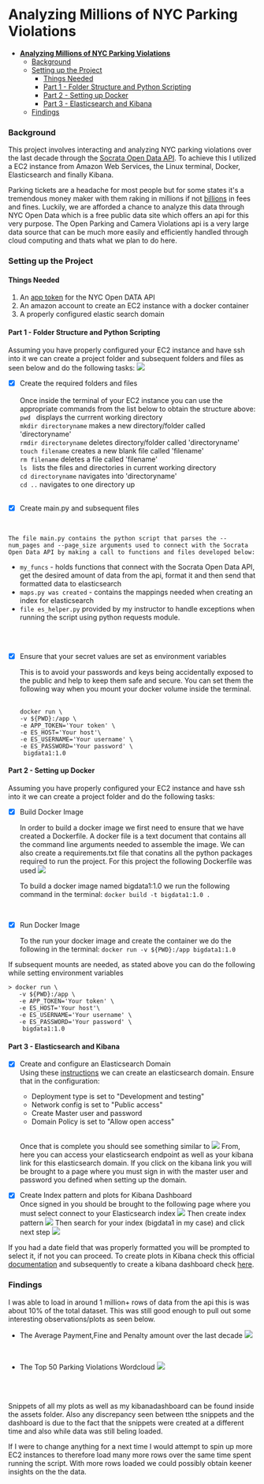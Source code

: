 # **Analyzing Millions of NYC Parking Violations**
- [**Analyzing Millions of NYC Parking Violations**](#analyzing-millions-of-nyc-parking-violations)
    - [Background](#background)
    - [Setting up the Project](#setting-up-the-project)
      - [Things Needed](#things-needed)
      - [Part 1 - Folder Structure and Python Scripting](#part-1---folder-structure-and-python-scripting)
      - [Part 2 - Setting up Docker](#part-2---setting-up-docker)
      - [Part 3 - Elasticsearch and Kibana](#part-3---elasticsearch-and-kibana)
    - [Findings](#findings)


 ### Background
 
 This project involves interacting and analyzing NYC parking violations over the last decade through the [Socrata Open Data API](https://dev.socrata.com/). To achieve this I utilized a EC2 instance from Amazon Web Services, the Linux terminal, Docker, Elasticsearch and finally Kibana.

 Parking tickets are a headache for most people but for some states it's a tremendous money maker with them raking in millions if not [billions](https://www.carrentals.com/blog/parking-tickets-cost-americans/) in fees and fines. Luckily, we are afforded a chance to analyze this data through NYC Open Data which is a free public data site which offers an api for this very purpose. The Open Parking and Camera Violations api is a very large data source that can be much more easily and efficiently handled through cloud computing and thats what we plan to do here.  


 ### Setting up the Project

 #### Things Needed 
1. An [app token](https://data.cityofnewyork.us/login) for the NYC Open DATA API
2. An amazon account to create an EC2 instance with a docker container
3. A properly configured elastic search domain 



#### Part 1 - Folder Structure and Python Scripting
Assuming you have properly configured your EC2 instance and have ssh into it we can create a project folder and subsequent folders and files as seen below and do the following tasks: ![](2021-03-26-17-16-04.png) 


- [x] Create the required folders and files   
   <br />
  Once inside the terminal of your EC2 instance you can use the appropriate commands from the list below  to obtain the structure above: <br />
  ```pwd ``` displays the currrent working directory <br />
  ```mkdir directoryname``` makes a new directory/folder called 'directoryname'<br />
  ```rmdir directoryname``` deletes directory/folder called 'directoryname'<br />
  ```touch filename``` creates a new blank file called 'filename'<br />
  ```rm filename``` deletes a file called 'filename'<br />
  ```ls ``` lists the files and directories in current working directory<br />
  ```cd directoryname``` navigates into 'directoryname'<br />
  ```cd ..``` navigates to one directory up <br />
  <br />

- [x] Create main.py and subsequent files
 <br />

    The file main.py contains the python script that parses the --num_pages and --page_size arguments used to connect with the Socrata Open Data API by making a call to functions and files developed below:   
   - ```my_funcs``` - holds functions that connect with the Socrata Open Data API, get the desired amount of data from the api, format it and then send that formatted data to elasticsearch 
   -  ```maps.py was created``` - contains the mappings needed when creating an index for elasticsearch 
   -   ```file es_helper.py``` provided by my instructor to handle exceptions when running the script using python requests module.
   <br /> 
   <br />  

  
- [x] Ensure that your secret values are set as environment variables 
   <br />
  
  This is to avoid your passwords and keys being accidentally exposed to the public and help to keep them safe and secure. You can set them the following way when you mount your docker volume inside the terminal.  
  <br />
   ```
   docker run \
   -v ${PWD}:/app \
   -e APP_TOKEN='Your token' \
   -e ES_HOST='Your host'\
   -e ES_USERNAME='Your username' \
   -e ES_PASSWORD='Your password' \
    bigdata1:1.0
  ```
<div style="page-break-after: always"></div>

#### Part 2 - Setting up Docker
Assuming you have properly configured your EC2 instance and have ssh into it we can create a project folder and do the following tasks: 


- [x] Build Docker Image
  

  In order to build a docker image we first need to ensure that we have created a Dockerfile. A docker file is a text document that contains all the command line arguments needed to assemble the image. We can also create a requirements.txt file that conatins all the python packages required to run the project. For this project the following Dockerfile was used ![](2021-03-26-16-12-07.png)
 
   To build a docker image named bigdata1:1.0 we run the following command in the terminal: 
    ``` docker build -t bigdata1:1.0 . ```
   
   <br />

- [x] Run Docker Image  
   
    To the run your docker image and create the container we do the following in the terminal:
 ```docker run -v ${PWD}:/app bigdata1:1.0```

If subsequent mounts are needed, as stated above you can do the following while setting environment variables
```  
> docker run \
   -v ${PWD}:/app \
   -e APP_TOKEN='Your token' \
   -e ES_HOST='Your host'\
   -e ES_USERNAME='Your username' \
   -e ES_PASSWORD='Your password' \
    bigdata1:1.0
```

<div style="page-break-after: always"></div>


#### Part 3 - Elasticsearch and Kibana
- [x] Create and configure an Elasticsearch Domain <br />
  Using these [instructions](https://docs.aws.amazon.com/elasticsearch-service/latest/developerguide/es-createupdatedomains.html) we can create an elasticsearch domain. Ensure that in the configuration:

  - Deployment type is set to "Development and testing"
  - Network config is set to "Public access"
  - Create Master user and password 
  - Domain Policy is set to "Allow open access"
   <br />

   Once that is complete you should see something similar to 
![](2021-03-27-13-21-07.png) 
  From, here you can access your elasticsearch endpoint as well as your kibana link for this elasticsearch domain. If you  click on the kibana link you will be brought to a page where you must sign in with the master user and password you defined when setting up the domain.
  <br />

- [x] Create Index pattern and plots for Kibana Dashboard <br />
 Once signed in you should be brought to the following page where you must select connect to your Elasticsearch index
 ![](2021-03-27-13-38-06.png)
 Then create index pattern
 ![](2021-03-27-13-40-43.png)
 Then search for your index (bigdata1 in my case) and click next step
 ![](2021-03-27-13-42-24.png)

 If you had a date field that was properly formatted you will be prompted to select it, if not you can proceed. To create plots in Kibana check this official [documentation](https://www.elastic.co/guide/en/kibana/current/xpack-graph.html) and subsequently to create a kibana dashboard check [here](https://www.elastic.co/guide/en/kibana/current/dashboard.html).
 
<div style="page-break-after: always"></div>

  ### Findings
  I was able to load in around 1 million+ rows of data from the api this is was about 10% of the total dataset. This was still good enough to pull out some interesting observations/plots as seen below.
  - The Average Payment,Fine and Penalty amount over the last decade
  ![](https://github.com/OjeWilliams/Analyzing-Millions-of-NYC-Parking-Violations/blob/main/assets/2021-03-26-17-16-04.png)

<br />

  - The Top 50 Parking Violations Wordcloud
  ![](2021-03-27-14-19-50.png)
  <br />
  <br />  

   Snippets of all my plots as well as my kibanadashboard can be found inside the assets folder. Also any discrepancy seen between tthe snippets and the dashboard is due to the fact that the snippets were created at a different time and also while data was still beling loaded. 

   If I were to change anything for a next time I would attempt to spin up more EC2 instances to therefore load many more rows over the same time spent running the script. With more rows loaded we could possibly obtain keener insights on the the data. 

